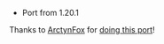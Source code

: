 * Port from 1.20.1

Thanks to [ArctynFox](https://github.com/ArctynFox) for [doing this port](https://github.com/Leawind/Third-Person/pull/88)!

